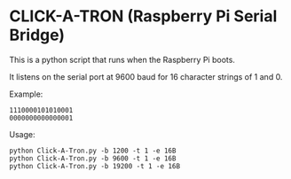 # CLICK-A-TRON (Raspberry Pi Serial Bridge)

This is a python script that runs when the Raspberry Pi boots.

It listens on the serial port at 9600 baud for 16 character strings of 1 and 0.

Example:
```
1110000101010001
0000000000000001
```

Usage:
```
python Click-A-Tron.py -b 1200 -t 1 -e 16B
python Click-A-Tron.py -b 9600 -t 1 -e 16B
python Click-A-Tron.py -b 19200 -t 1 -e 16B
```




